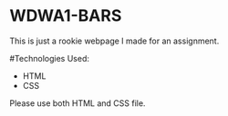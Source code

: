 # WDWA1-BARS
This is just a rookie webpage I made for an assignment.


#Technologies Used:
- HTML
- CSS


Please use both HTML and CSS file.
